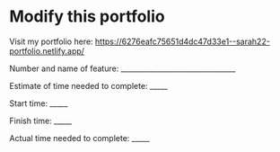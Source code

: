 # Modify this portfolio

Visit my portfolio here:  <https://6276eafc75651d4dc47d33e1--sarah22-portfolio.netlify.app/>


Number and name of feature: ________________________________

Estimate of time needed to complete: _____

Start time: _____

Finish time: _____

Actual time needed to complete: _____
